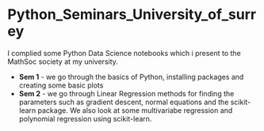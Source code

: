# Python_Seminars_University_of_surrey
I complied some Python Data Science notebooks which i present to the MathSoc society at my university.

* **Sem 1** - we go through the basics of Python, installing packages and creating some basic plots
* **Sem 2** - we go through Linear Regression methods for finding the parameters such as gradient descent, normal equations and the scikit-learn package. We also look at some multivariabe regression and polynomial regression using scikit-learn. 
